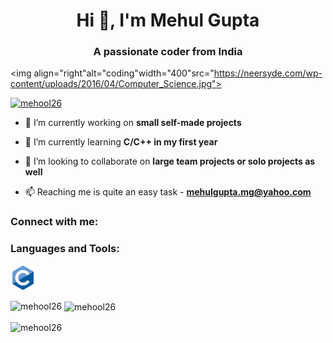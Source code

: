 <h1 align="center">Hi 👋, I'm Mehul Gupta</h1>
<h3 align="center">A passionate coder from India</h3>

<img align="right"alt="coding"width="400"src="https://neersyde.com/wp-content/uploads/2016/04/Computer_Science.jpg">

<p align="left"> <a href="https://github.com/ryo-ma/github-profile-trophy"><img src="https://github-profile-trophy.vercel.app/?username=mehool26" alt="mehool26" /></a> </p>

- 🔭 I’m currently working on **small self-made projects**

- 🌱 I’m currently learning **C/C++ in my first year**

- 👯 I’m looking to collaborate on **large team projects or solo projects as well**

- 📫 Reaching me is quite an easy task - **mehulgupta.mg@yahoo.com**

<h3 align="left">Connect with me:</h3>
<p align="left">
</p>

<h3 align="left">Languages and Tools:</h3>
<p align="left"> <a href="https://www.cprogramming.com/" target="_blank" rel="noreferrer"> <img src="https://raw.githubusercontent.com/devicons/devicon/master/icons/c/c-original.svg" alt="c" width="40" height="40"/> </a> </p>

<p><img align="left" src="https://github-readme-stats.vercel.app/api/top-langs?username=mehool26&show_icons=true&locale=en&layout=compact" alt="mehool26" /></p>

<p>&nbsp;<img align="center" src="https://github-readme-stats.vercel.app/api?username=mehool26&show_icons=true&locale=en" alt="mehool26" /></p>

<p><img align="center" src="https://github-readme-streak-stats.herokuapp.com/?user=mehool26&" alt="mehool26" /></p>
